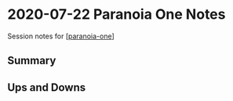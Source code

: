 # 2020-07-22 Paranoia One Notes

Session notes for [[paranoia-one]]

## Summary

## Ups and Downs

[//begin]: # "Autogenerated link references for markdown compatibility"
[paranoia-one]: ../paranoia-one "Paranoia One"
[//end]: # "Autogenerated link references"

